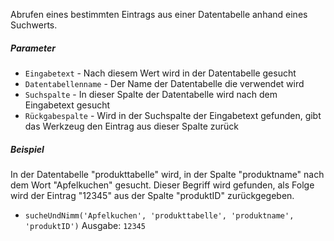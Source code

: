 Abrufen eines bestimmten Eintrags aus einer Datentabelle anhand eines Suchwerts.

##### Parameter
* `Eingabetext` - Nach diesem Wert wird in der Datentabelle gesucht
* `Datentabellenname` - Der Name der Datentabelle die verwendet wird
* `Suchspalte` - In dieser Spalte der Datentabelle wird nach dem Eingabetext gesucht
* `Rückgabespalte` - Wird in der Suchspalte der Eingabetext gefunden, gibt das Werkzeug den Eintrag aus dieser Spalte zurück

##### Beispiel
In der Datentabelle "produkttabelle" wird, in der Spalte "produktname" nach dem Wort "Apfelkuchen" gesucht. Dieser Begriff wird gefunden, als Folge wird der Eintrag "12345" aus der Spalte "produktID" zurückgegeben.
* `sucheUndNimm('Apfelkuchen', 'produkttabelle', 'produktname', 'produktID')` Ausgabe: `12345`
